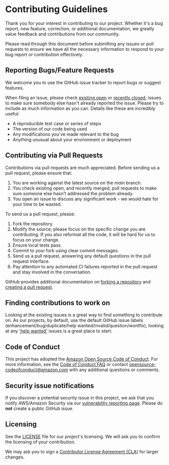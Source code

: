 # Contributing Guidelines

Thank you for your interest in contributing to our project. Whether it's
a bug report, new feature, correction, or additional documentation, we
greatly value feedback and contributions from our community.

Please read through this document before submitting any issues or pull
requests to ensure we have all the necessary information to respond 
to your bug report or contribution effectively.

## Reporting Bugs/Feature Requests

We welcome you to use the GitHub issue tracker to report bugs or suggest
features.

When filing an issue, please check
[existing open](https://github.com/aws/eks-distro/issues) or
[recently closed](https://github.com/aws/eks-distro/issues?q=is%3Aissue+is%3Aclosed),
issues to make sure somebody else hasn't already reported the issue. Please
try to include as much information as you can. Details like these are
incredibly useful:

* A reproducible test case or series of steps
* The version of our code being used
* Any modifications you've made relevant to the bug
* Anything unusual about your environment or deployment

## Contributing via Pull Requests
Contributions via pull requests are much appreciated. Before sending us a
pull request, please ensure that:

1. You are working against the latest source on the *main* branch.
2. You check existing open, and recently merged, pull requests to make sure
someone else hasn't addressed the problem already.
3. You open an issue to discuss any significant work - we would hate for your
time to be wasted.

To send us a pull request, please:

1. Fork the repository.
2. Modify the source; please focus on the specific change you are contributing.
If you also reformat all the code, it will be hard for us to focus on your change.
3. Ensure local tests pass.
4. Commit to your fork using clear commit messages.
5. Send us a pull request, answering any default questions in the pull request
interface.
6. Pay attention to any automated CI failures reported in the pull request
and stay involved in the conversation.

GitHub provides additional documentation on
[forking a repository](https://help.github.com/articles/fork-a-repo/) and
[creating a pull request](https://help.github.com/articles/creating-a-pull-request/).

## Finding contributions to work on
Looking at the existing issues is a great way to find something to contribute on.
As our projects, by default, use the default GitHub issue labels
(enhancement/bug/duplicate/help wanted/invalid/question/wontfix), looking at any
['help wanted'](https://github.com/aws/eks-distro/labels/help%20wanted)
issues is a great place to start.

## Code of Conduct
This project has adopted the
[Amazon Open Source Code of Conduct](https://aws.github.io/code-of-conduct).
For more information, see the
[Code of Conduct FAQ](https://aws.github.io/code-of-conduct-faq) or contact
opensource-codeofconduct@amazon.com with any additional questions or comments.

## Security issue notifications
If you discover a potential security issue in this project, we ask that you
notify AWS/Amazon Security via our
[vulnerability reporting page](http://aws.amazon.com/security/vulnerability-reporting/).
Please do **not** create a public GitHub issue.

## Licensing

See the
[LICENSE](https://github.com/aws/eks-distro/blob/main/LICENSE)
file for our project's licensing. We will ask you to confirm the licensing
of your contribution.

We may ask you to sign a
[Contributor License Agreement (CLA)](http://en.wikipedia.org/wiki/Contributor_License_Agreement)
for larger changes.
